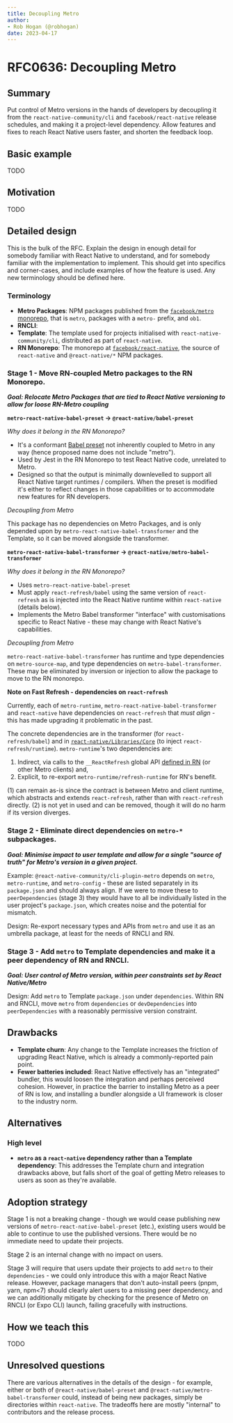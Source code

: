 ```yaml
---
title: Decoupling Metro
author:
- Rob Hogan (@robhogan)
date: 2023-04-17
---
```


# RFC0636: Decoupling Metro

## Summary

Put control of Metro versions in the hands of developers by decoupling it from the `react-native-community/cli` and `facebook/react-native` release schedules, and making it a project-level dependency. Allow features and fixes to reach React Native users faster, and shorten the feedback loop.

## Basic example

TODO

## Motivation

TODO

## Detailed design

This is the bulk of the RFC. Explain the design in enough detail for somebody familiar with React Native to understand, and for somebody familiar with the implementation to implement. This should get into specifics and corner-cases, and include examples of how the feature is used. Any new terminology should be defined here.

### Terminology
 - **Metro Packages**: NPM packages published from the [`facebook/metro` monorepo](https://github.com/facebook/metro), that is `metro`, packages with a `metro-` prefix, and `ob1`.
 - **RNCLI**: 
 - **Template**: The template used for projects initialised with `react-native-community/cli`, distributed as part of `react-native`.
 - **RN Monorepo**: The monorepo at [`facebook/react-native`](https://github.com/facebook/react-native), the source of `react-native` and `@react-native/*` NPM packages.

### Stage 1 - Move RN-coupled Metro packages to the RN Monorepo.

***Goal: Relocate Metro Packages that are tied to React Native versioning to allow for loose RN-Metro coupling***

**`metro-react-native-babel-preset` -> `@react-native/babel-preset`**

*Why does it belong in the RN Monorepo?*

 - It's a conformant [Babel preset](https://babeljs.io/docs/presets#creating-a-preset) not inherently coupled to Metro in any way (hence proposed name does not include "metro").
 - Used by Jest in the RN Monorepo to test React Native code, unrelated to Metro.
 - Designed so that the output is minimally downlevelled to support all React Native target runtimes / compilers. When the preset is modified it's either to reflect changes in those capabilities or to accommodate new features for RN developers.

 *Decoupling from Metro*

 This package has no dependencies on Metro Packages, and is only depended upon by `metro-react-native-babel-transformer` and the Template, so it can be moved alongside the transformer.

**`metro-react-native-babel-transformer` -> `@react-native/metro-babel-transformer`**

*Why does it belong in the RN Monorepo?*

 - Uses `metro-react-native-babel-preset`
 - Must apply `react-refresh/babel` using the same version of `react-refresh` as is injected into the React Native runtime within `react-native` (details below).
 - Implements the Metro Babel transformer "interface" with customisations specific to React Native - these may change with React Native's capabilities.

*Decoupling from Metro*

`metro-react-native-babel-transformer` has runtime and type dependencies on `metro-source-map`, and type dependencies on `metro-babel-transformer`. These may be eliminated by inversion or injection to allow the package to move to the RN monorepo.

**Note on Fast Refresh - dependencies on `react-refresh`**

Currently, each of `metro-runtime`, `metro-react-native-babel-transformer` and `react-native` have dependencies on `react-refresh` that *must align* - this has made upgrading it problematic in the past. 

The concrete dependencies are in the transformer (for `react-refresh/babel`) and in [`react-native/Libraries/Core`](https://github.com/facebook/react-native/blob/72d2880999a64957156f80ca61254af991252f51/packages/react-native/Libraries/Core/setUpReactRefresh.js#L22) (to inject `react-refresh/runtime`). `metro-runtime`'s two dependencies are:
 1. Indirect, via calls to the `__ReactRefresh` global API [defined in RN](https://github.com/facebook/react-native/blob/72d2880999a64957156f80ca61254af991252f51/packages/react-native/Libraries/Core/setUpReactRefresh.js#L24-L50) (or other Metro clients) and,
 2. Explicit, to re-export `metro-runtime/refresh-runtime` for RN's benefit.

(1) can remain as-is since the contract is between Metro and client runtime, which abstracts and extends `react-refresh`, rather than with `react-refresh` directly. (2) is not yet in used and can be removed, though it will do no harm if its version diverges.

### Stage 2 - Eliminate direct dependencies on `metro-*` subpackages.
***Goal: Minimise impact to user template and allow for a single "source of truth" for Metro's version in a given project.***

Example: `@react-native-community/cli-plugin-metro` depends on `metro`, `metro-runtime`, and `metro-config` - these are listed separately in its `package.json` and should always align. If we were to move these to `peerDependencies` (stage 3) they would have to all be individually listed in the user project's `package.json`, which creates noise and the potential for mismatch.

Design: Re-export necessary types and APIs from `metro` and use it as an umbrella package, at least for the needs of RNCLI and RN.

### Stage 3 - Add `metro` to Template dependencies and make it a peer dependency of RN and RNCLI.
***Goal: User control of Metro version, within peer constraints set by React Native/Metro***

Design: Add `metro` to Template `package.json` under `dependencies`. Within RN and RNCLI, move `metro` from `dependencies` or `devDependencies` into `peerDependencies` with a reasonably permissive version constraint.

## Drawbacks

- **Template churn**: Any change to the Template increases the friction of upgrading React Native, which is already a commonly-reported pain point.
- **Fewer batteries included**: React Native effectively has an "integrated" bundler, this would loosen the integration and perhaps perceived cohesion. However, in practice the barrier to installing Metro as a peer of RN is low, and installing a bundler alongside a UI framework is closer to the industry norm.

## Alternatives

### High level
  - **`metro` as a `react-native` dependency rather than a Template dependency**: This addresses the Template churn and integration drawbacks above, but falls short of the goal of getting Metro releases to users as soon as they're available.

## Adoption strategy

Stage 1 is not a breaking change - though we would cease publishing new versions of `metro-react-native-babel-preset` (etc.), existing users would be able to continue to use the published versions. There would be no immediate need to update their projects.

Stage 2 is an internal change with no impact on users.

Stage 3 will require that users update their projects to add `metro` to their `dependencies` - we could only introduce this with a major React Native release. However, package managers that don't auto-install peers (pnpm, yarn, npm<7) should clearly alert users to a missing peer dependency, and we can additionally mitigate by checking for the presence of Metro on RNCLI (or Expo CLI) launch, failing gracefully with instructions.

## How we teach this

TODO

## Unresolved questions

There are various alternatives in the details of the design - for example, either or both of `@react-native/babel-preset` and `@react-native/metro-babel-transformer` could, instead of being new packages, simply be directories within `react-native`. The tradeoffs here are mostly "internal" to contributors and the release process.